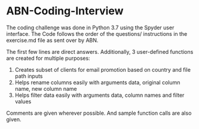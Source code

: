 # ABN-Coding-Interview

The coding challenge was done in Python 3.7 using the Spyder user interface. The Code follows the order of the questions/ instructions in the exercise.md file as sent over by ABN. 

The first few lines are direct answers. Additionally, 3 user-defined functions are created for multiple purposes:
1. Creates subset of clients for email promotion based on country and file path inputs
2. Helps rename columns easily with arguments data, original column name, new column name
3. Helps filter data easily with arguments data, column names and filter values 

Comments are given wherever possible. And sample function calls are also given. 
 
